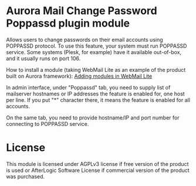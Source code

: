 # Aurora Mail Change Password Poppassd plugin module

Allows users to change passwords on their email accounts using POPPASSD protocol. To use this feature, your system must run POPPASSD service. Some systems (Plesk, for example) have it available out-of-box, and it usually runs on port 106.

How to install a module (taking WebMail Lite as an example of the product built on Aurora framework): [Adding modules in WebMail Lite](https://afterlogic.com/docs/webmail-lite-8/installation/adding-modules)

In admin interface, under "Poppassd" tab, you need to supply list of mailserver hostnames or IP addresses the feature is enabled for, one host per line. If you put "*" character there, it means the feature is enabled for all accounts.

On the same tab, you need to provide hostname/IP and port number for connecting to POPPASSD service.

# License
This module is licensed under AGPLv3 license if free version of the product is used or AfterLogic Software License if commercial version of the product was purchased.